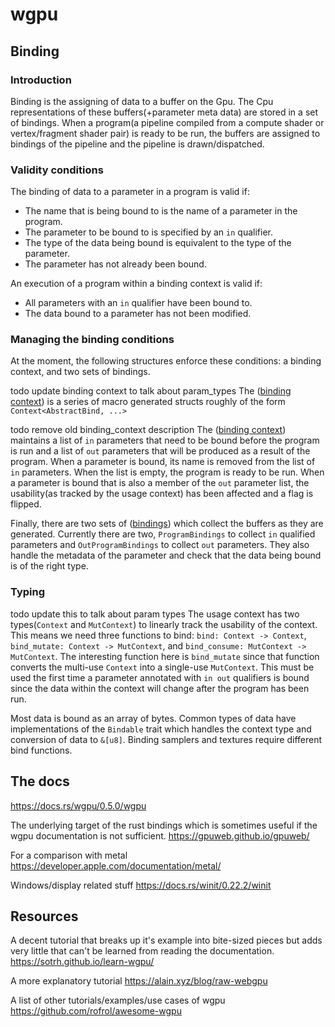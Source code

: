# wgpu

## Binding

### Introduction

Binding is the assigning of data to a buffer on the Gpu. The Cpu representations of these buffers(+parameter meta data) are stored in a set of bindings. When a program(a pipeline compiled from a compute shader or vertex/fragment shader pair) is ready to be run, the buffers are assigned to bindings of the pipeline and the pipeline is drawn/dispatched.

### Validity conditions

The binding of data to a parameter in a program is valid if:

- The name that is being bound to is the name of a parameter in the program.
- The parameter to be bound to is specified by an ```in``` qualifier.
- The type of the data being bound is equivalent to the type of the parameter.
- The parameter has not already been bound.

An execution of a program within a binding context is valid if:

- All parameters with an ```in``` qualifier have been bound to.
- The data bound to a parameter has not been modified.

### Managing the binding conditions

At the moment, the following structures enforce these conditions: a binding context, and two sets of bindings.

todo update binding context to talk about param_types
The ([binding context](wgpu_macros/lib.rs)) is a series of macro generated structs roughly of the form ```Context<AbstractBind, ...>``` 

todo remove old binding_context description
The ([binding context](src/context.rs)) maintains a list of ```in``` parameters that need to be bound before the program is run and a list of ```out``` parameters that will be produced as a result of the program. When a parameter is bound, its name is removed from the list of ```in``` parameters. When the list is empty, the program is ready to be run. When a parameter is bound that is also a member of the ```out``` parameter list, the usability(as tracked by the usage context) has been affected and a flag is flipped.

Finally, there are two sets of ([bindings](src/shared.rs)) which collect the buffers as they are generated. Currently there are two, ```ProgramBindings``` to collect ```in``` qualified parameters and ```OutProgramBindings``` to collect ```out``` parameters. They also handle the metadata of the parameter and check that the data being bound is of the right type.

### Typing
todo update this to talk about param types
The usage context has two types(```Context``` and ```MutContext```) to linearly track the usability of the context. This means we need three functions to bind: ```bind: Context -> Context```, ```bind_mutate: Context -> MutContext```, and ```bind_consume: MutContext -> MutContext```. The interesting function here is ```bind_mutate``` since that function converts the multi-use ```Context``` into a single-use ```MutContext```. This must be used the first time a parameter annotated with ``in out`` qualifiers is bound since the data within the context will change after the program has been run.

Most data is bound as an array of bytes. Common types of data have implementations of the ```Bindable``` trait which handles the context type and conversion of data to ```&[u8]```. Binding samplers and textures require different bind functions.

## The docs

<https://docs.rs/wgpu/0.5.0/wgpu>

The underlying target of the rust bindings which is sometimes useful if the wgpu documentation is not sufficient.
<https://gpuweb.github.io/gpuweb/>

For a comparison with metal
<https://developer.apple.com/documentation/metal/>

Windows/display related stuff
<https://docs.rs/winit/0.22.2/winit>

## Resources

A decent tutorial that breaks up it's example into bite-sized pieces but adds very little that can't be learned from reading the documentation.
<https://sotrh.github.io/learn-wgpu/>

A more explanatory tutorial
<https://alain.xyz/blog/raw-webgpu>

A list of other tutorials/examples/use cases of wgpu
<https://github.com/rofrol/awesome-wgpu>